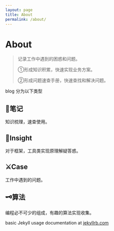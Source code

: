 ```yaml
---
layout: page
title: About
permalink: /about/
---
```


# About

> 记录工作中遇到的困惑和问题。
> 
> ①形成知识积累，快速实现业务方案。
> 
> ②形成问题速查手册，快速查找和解决问题。

blog 分为以下类型

## 🧲笔记

知识梳理，速查使用。

## 🔭Insight

对于框架，工具类实现原理解疑答惑。

## ⚔Case

工作中遇到的问题。

## 🗝算法

编程必不可少的组成，有趣的算法实现收集。

basic Jekyll usage documentation at [jekyllrb.com](https://jekyllrb.com/)
